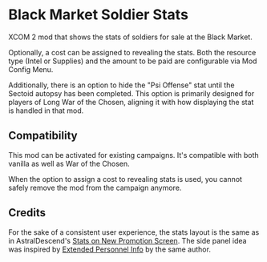 ﻿# Black Market Soldier Stats

XCOM 2 mod that shows the stats of soldiers for sale at the Black Market.

Optionally, a cost can be assigned to revealing the stats. Both the resource
type (Intel or Supplies) and the amount to be paid are configurable via Mod
Config Menu.

Additionally, there is an option to hide the "Psi Offense" stat until the
Sectoid autopsy has been completed. This option is primarily designed for
players of Long War of the Chosen, aligning it with how displaying the stat
is handled in that mod.

## Compatibility

This mod can be activated for existing campaigns. It's compatible with both
vanilla as well as War of the Chosen.

When the option to assign a cost to revealing stats is used, you cannot safely
remove the mod from the campaign anymore.

## Credits

For the sake of a consistent user experience, the stats layout is the same as
in AstralDescend's [Stats on New Promotion Screen](https://steamcommunity.com/sharedfiles/filedetails/?id=1716973380).
The side panel idea was inspired by [Extended Personnel Info](https://steamcommunity.com/sharedfiles/filedetails/?id=1458945379)
by the same author.
